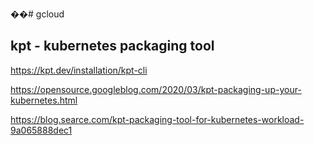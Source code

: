 ��#   g c l o u d 


## kpt - kubernetes packaging tool ##


https://kpt.dev/installation/kpt-cli


https://opensource.googleblog.com/2020/03/kpt-packaging-up-your-kubernetes.html


https://blog.searce.com/kpt-packaging-tool-for-kubernetes-workload-9a065888dec1
 
